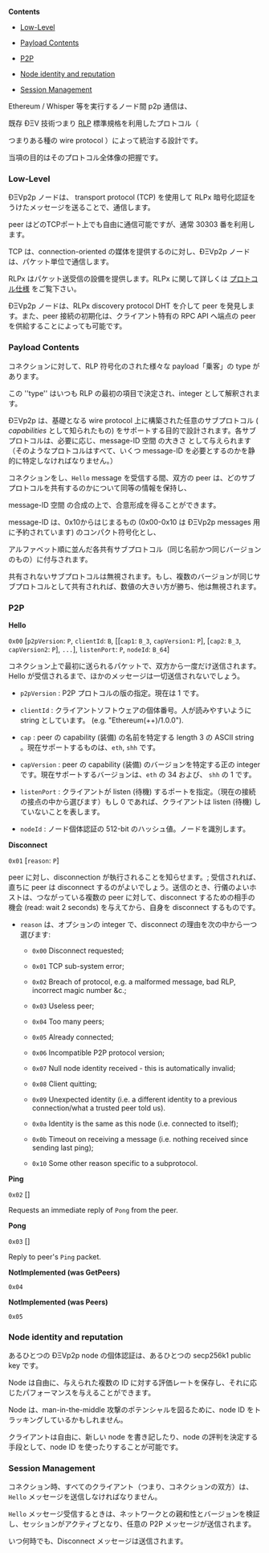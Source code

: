 <!-- START doctoc generated TOC please keep comment here to allow auto update -->

<!-- DON'T EDIT THIS SECTION, INSTEAD RE-RUN doctoc TO UPDATE -->

**Contents**



- [Low-Level](#low-level)

- [Payload Contents](#payload-contents)

- [P2P](#p2p)

- [Node identity and reputation](#node-identity-and-reputation)

- [Session Management](#session-management)



<!-- END doctoc generated TOC please keep comment here to allow auto update -->



Ethereum / Whisper 等を実行するノード間 p2p 通信は、

既存 ÐΞV 技術つまり [RLP](http://wikijs.ethereum.wiki/RLP) 標準規格を利用したプロトコル（

つまりある種の wire protocol ）によって統治する設計です。

当項の目的はそのプロトコル全体像の把握です。



### Low-Level



ÐΞVp2p ノードは、 transport protocol (TCP) を使用して RLPx 暗号化認証をうけたメッセージを送ることで、通信します。

peer はどのTCPポート上でも自由に通信可能ですが、通常 30303 番を利用します。

TCP は、connection-oriented の媒体を提供するのに対し、ÐΞVp2p ノードは、パケット単位で通信します。

RLPx はパケット送受信の設備を提供します。RLPx に関して詳しくは [プロトコル仕様](https://github.com/ethereum/devp2p/tree/master/rlpx.md) をご覧下さい。 



ÐΞVp2p ノードは、RLPx discovery protocol DHT を介して peer を発見します。また、peer 接続の初期化は、クライアント特有の RPC API へ端点の peer を供給することによっても可能です。



### Payload Contents



コネクションに対して、RLP 符号化のされた様々な payload「乗客」の type があります。

この ''type'' はいつも RLP の最初の項目で決定され、integer として解釈されます。



ÐΞVp2p は、基礎となる wire protocol 上に構築された任意のサブプロトコル ( _capabilities_ として知られたもの) をサポートする目的で設計されます。各サブプロトコルは、必要に応じ、message-ID 空間 の大きさ として与えられます（そのようなプロトコルはすべて、いくつ message-ID を必要とするのかを静的に特定しなければなりません。）

コネクションをし、`Hello` message を受信する間、双方の peer は、どのサブプロトコルを共有するのかについて同等の情報を保持し、

message-ID 空間 の合成の上で、合意形成を得ることができます。



message-ID は、0x10からはじまるもの (0x00-0x10 は ÐΞVp2p messages 用に予約されています) のコンパクト符号化とし、

アルファベット順に並んだ各共有サブプロトコル（同じ名前かつ同じバージョンのもの）に付与されます。

共有されないサブプロトコルは無視されます。もし、複数のバージョンが同じサブプロトコルとして共有されれば、数値の大きい方が勝ち、他は無視されます。





### P2P



**Hello**

`0x00` [`p2pVersion`: `P`, `clientId`: `B`, [[`cap1`: `B_3`, `capVersion1`: `P`], [`cap2`: `B_3`, `capVersion2`: `P`], `...`], `listenPort`: `P`, `nodeId`: `B_64`] 



コネクション上で最初に送られるパケットで、双方から一度だけ送信されます。Hello が受信されるまで、ほかのメッセージは一切送信されないでしょう。

* `p2pVersion` : P2P プロトコルの版の指定。現在は 1 です。

* `clientId` : クライアントソフトウェアの個体番号。人が読みやすいように string としています。 (e.g. "Ethereum(++)/1.0.0").

* `cap` : peer の capability (装備) の名前を特定する length 3 の ASCII string 。現在サポートするものは、`eth`, `shh` です。

* `capVersion` : peer の capability (装備) のバージョンを特定する正の integer です。現在サポートするバージョンは、`eth` の 34 および、 `shh` の 1 です。

* `listenPort` : クライアントが listen (待機) するポートを指定。（現在の接続の接点の中から選びます）もし 0 であれば、クライアントは listen (待機) していないことを表します。

* `nodeId` : ノード個体認証の 512-bit のハッシュ値。ノードを識別します。



**Disconnect**

`0x01` [`reason`: `P`] 



peer に対し、disconnection が執行されることを知らせます。; 受信されれば、直ちに peer は disconnect するのがよいでしょう。送信のとき、行儀のよいホストは、つながっている複数の peer に対して、disconnect するための相手の機会 (read: wait 2 seconds) を与えてから、自身を disconnect するものです。

* `reason` は、オプションの integer で、disconnect の理由を次の中から一つ選びます:

  * `0x00` Disconnect requested;

  * `0x01` TCP sub-system error;

  * `0x02` Breach of protocol, e.g. a malformed message, bad RLP, incorrect magic number &c.;

  * `0x03` Useless peer;

  * `0x04` Too many peers;

  * `0x05` Already connected;

  * `0x06` Incompatible P2P protocol version;

  * `0x07` Null node identity received - this is automatically invalid;

  * `0x08` Client quitting;

  * `0x09` Unexpected identity (i.e. a different identity to a previous connection/what a trusted peer told us).

  * `0x0a` Identity is the same as this node (i.e. connected to itself);

  * `0x0b` Timeout on receiving a message (i.e. nothing received since sending last ping);

  * `0x10` Some other reason specific to a subprotocol.



**Ping**

`0x02` [] 



Requests an immediate reply of `Pong` from the peer.



**Pong**

`0x03` [] 



Reply to peer's `Ping` packet.



**NotImplemented (was GetPeers)**

`0x04`



**NotImplemented (was Peers)**

`0x05`



### Node identity and reputation



あるひとつの ÐΞVp2p node の個体認証は、あるひとつの secp256k1 public key です。　



Node は自由に、与えられた複数の ID に対する評価レートを保存し、それに応じたパフォーマンスを与えることができます。

Node は、man-in-the-middle 攻撃のポテンシャルを図るために、node ID をトラッキングしているかもしれません。

クライアントは自由に、新しい node を書き記したり、node の評判を決定する手段として、node ID を使ったりすることが可能です。



### Session Management



コネクション時、すべてのクライアント（つまり、コネクションの双方）は、`Hello` メッセージを送信しなければなりません。

`Hello` メッセージ受信するときは、ネットワークとの親和性とバージョンを検証し、セッションがアクティブとなり、任意の P2P メッセージが送信されます。



いつ何時でも、Disconnect メッセージは送信されます。